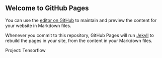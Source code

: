 ## Welcome to GitHub Pages

You can use the [editor on GitHub](https://github.com/jovemmanuelre) to maintain and preview the content for your website in Markdown files.

Whenever you commit to this repository, GitHub Pages will run [Jekyll](https://jekyllrb.com/) to rebuild the pages in your site, from the content in your Markdown files.

Project: Tensorflow
